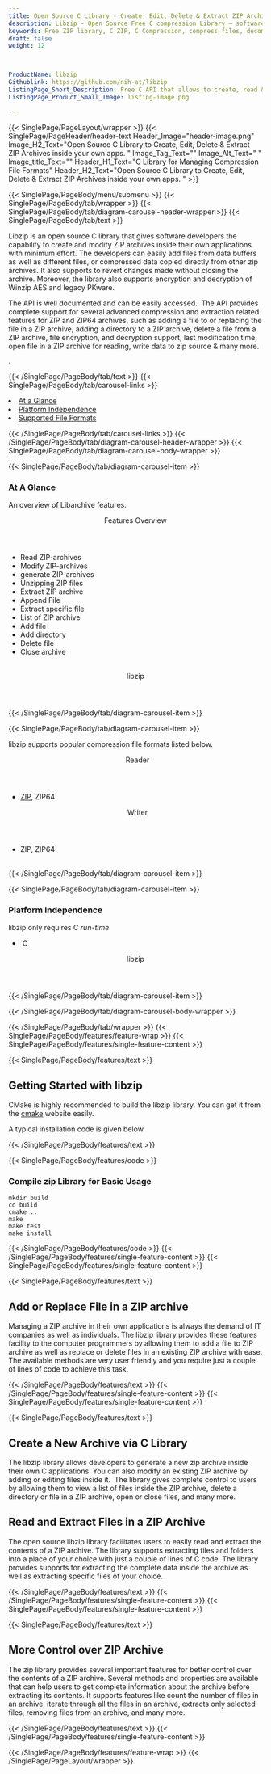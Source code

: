 ```yaml
---
title: Open Source C Library - Create, Edit, Delete & Extract ZIP Archives
description: Libzip - Open Source Free C compression Library – software developers can create, List, update, Extract, delete files from ZIP Archives via C API.
keywords: Free ZIP library, C ZIP, C Compression, compress files, decompress files, ZIP C API, PHP compression Library, Open Source C Library, C Zip programming, create  zip archives, Opening zip archives, Modify ZIP archives, save archive to a file, List zip archive
draft: false
weight: 12



ProductName: libzip
Githublink: https://github.com/nih-at/libzip
ListingPage_Short_Description: Free C API that allows to create, read & manipulate popular compression file formats like ZIP or ZIP64 Archives.
ListingPage_Product_Small_Image: listing-image.png 

---
```


{{< SinglePage/PageLayout/wrapper >}}
{{< SinglePage/PageHeader/header-text
Header_Image="header-image.png"
Image_H2_Text="Open Source C Library to Create, Edit, Delete & Extract ZIP Archives inside your own apps. "
Image_Tag_Text=""
Image_Alt_Text=" "
Image_title_Text=""
Header_H1_Text="C Library for Managing Compression File Formats"
Header_H2_Text="Open Source C Library to Create, Edit, Delete & Extract ZIP Archives inside your own apps. " >}}

{{< SinglePage/PageBody/menu/submenu >}}
{{< SinglePage/PageBody/tab/wrapper >}}
{{< SinglePage/PageBody/tab/diagram-carousel-header-wrapper >}}
{{< SinglePage/PageBody/tab/text >}}



<p>Libzip is an open source C library that gives software developers the capability to create and modify ZIP archives inside their own applications with minimum effort. The developers can easily add files from data buffers as well as different files, or compressed data copied directly from other zip archives. It also supports to revert changes made without closing the archive. Moreover, the library also supports encryption and decryption of Winzip AES and legacy PKware.</p>
<p>The API is well documented and can be easily accessed.  The API provides complete support for several advanced compression and extraction related features for ZIP and ZIP64 archives, such as adding a file to or replacing the file in a ZIP archive, adding a directory to a ZIP archive, delete a file from a ZIP archive, file encryption, and decryption support, last modification time, open file in a ZIP archive for reading, write data to zip source & many more.</p>
<p><span style="font-size: 12.16px;">.</span></p>

{{< /SinglePage/PageBody/tab/text >}}
{{< SinglePage/PageBody/tab/carousel-links >}}

<li data-target="#diagramcarousel" data-slide-to="0"><a href="#">At a Glance</a></li>
<li data-target="#diagramcarousel" data-slide-to="2"><a href="#">Platform Independence</a></li>
<li data-target="#diagramcarousel" data-slide-to="1"><a class="activetab" href="#">Supported File Formats</a></li>


{{< /SinglePage/PageBody/tab/carousel-links >}}
{{< /SinglePage/PageBody/tab/diagram-carousel-header-wrapper >}}
{{< SinglePage/PageBody/tab/diagram-carousel-body-wrapper >}}

{{< SinglePage/PageBody/tab/diagram-carousel-item >}}
<h3>At A Glance</h3>
<p>An overview of Libarchive features.</p>
<div class="diagram1 d1-poi">
<div class="d1-row">
<div class="d1-col d1-right"><header>Features Overview</header>
<ul>
<li>Read ZIP-archives</li>
<li>Modify ZIP-archives</li>
<li>generate ZIP-archives</li>
<li>Unzipping ZIP files</li>
<li>Extract ZIP archive</li>
<li>Append File</li>
<li>Extract specific file</li>
<li>List of ZIP archive</li>
<li>Add file</li>
<li>Add directory</li>
<li>Delete file</li>
<li>Close archive</li>
</ul>
</div>
</div>
<div class="d1-logo" style="border: none;">  <!--<img src='listing-image.png' alt="Compression APIs for .NET" />--><header>libzip</header><footer><small></small></footer></div>
<!--/logo--></div>
<!--/diagram1-->
{{< /SinglePage/PageBody/tab/diagram-carousel-item >}}

{{< SinglePage/PageBody/tab/diagram-carousel-item >}}
<p>libzip supports popular compression file formats listed below.</p>
<div class="diagram1 d2  d1-poi">
<div class="d1-row">
<div class="d1-col d1-left"><header><i class="fa fa-arrows-v "> </i> Reader</header>
<ul>
<li><a href="https://docs.fileformat.com/compression/zip/">ZIP</a>, ZIP64</li>
</ul>
</div>
<!--/left-->
<div class="d1-col d1-right"><header><i class="fa  fa-long-arrow-down"> </i> Writer</header>
<ul>
<li>ZIP, ZIP64</li>
</ul>
</div>
<!--/right--></div>
<!--/row-->
<div class="d1-logo" style="border: none;"><br><footer><small></small></footer></div>
<!--/logo--></div>
<!--/diagram2-->
{{< /SinglePage/PageBody/tab/diagram-carousel-item >}}

{{< SinglePage/PageBody/tab/diagram-carousel-item >}}
<h3>Platform Independence</h3>
<p>libzip only requires C<i class="fa fa-cubes"> run-time</i></p>
<div class="diagram1 d1-poi">
<div class="d1-row">
<ul>
<li class="d1-col d1-left"> C</li>
</ul>
<!--/right--></div>
<!--/row-->
<div class="d1-logo" style="border: none;"><!--<img src='listing-image.png' alt="Compression APIs for .NET" />--><header>libzip</header><footer><small></small></footer></div>
<!--/logo--></div>
<!--/diagram2 -->
{{< /SinglePage/PageBody/tab/diagram-carousel-item >}}

{{< /SinglePage/PageBody/tab/diagram-carousel-body-wrapper >}}

{{< /SinglePage/PageBody/tab/wrapper >}}
{{< SinglePage/PageBody/features/feature-wrap >}}
{{< SinglePage/PageBody/features/single-feature-content >}}

{{< SinglePage/PageBody/features/text >}}
<h2 class="h2title">Getting Started with libzip</h2>
<p>CMake is highly recommended to build the libzip library. You can get it from the <a href="https://cmake.org">cmake</a> website easily.</p>
<p>A typical installation code is given below</p>
{{< /SinglePage/PageBody/features/text >}}

{{< SinglePage/PageBody/features/code >}}
<h3>Compile zip Library for Basic Usage</h3>
<pre><code class="html">mkdir build
cd build
cmake ..
make
make test
make install <br></code></pre>

{{< /SinglePage/PageBody/features/code >}}
{{< /SinglePage/PageBody/features/single-feature-content >}}
{{< SinglePage/PageBody/features/single-feature-content >}}

{{< SinglePage/PageBody/features/text >}}
<h2 class="h2title">Add or Replace File in a ZIP archive</h2>
<p>Managing a ZIP archive in their own applications is always the demand of IT companies as well as individuals. The libzip library provides these features facility to the computer programmers by allowing them to add a file to ZIP archive as well as replace or delete files in an existing ZIP archive with ease. The available methods are very user friendly and you require just a couple of lines of code to achieve this task.</p>

{{< /SinglePage/PageBody/features/text >}}
{{< /SinglePage/PageBody/features/single-feature-content >}}
{{< SinglePage/PageBody/features/single-feature-content >}}

{{< SinglePage/PageBody/features/text >}}
<h2 class="h2title">Create a New Archive via C Library</h2>
<p>The libzip library allows developers to generate a new zip archive inside their own C applications. You can also modify an existing ZIP archive by adding or editing files inside it.  The library gives complete control to users by allowing them to view a list of files inside the ZIP archive, delete a directory or file in a ZIP archive, open or close files, and many more.</p>
<h2 class="h2title">Read and Extract Files in a ZIP Archive</h2>
<p>The open source libzip library facilitates users to easily read and extract the contents of a ZIP archive. The library supports extracting files and folders into a place of your choice with just a couple of lines of C code. The library provides supports for extracting the complete data inside the archive as well as extracting specific files of your choice.</p>

{{< /SinglePage/PageBody/features/text >}}
{{< /SinglePage/PageBody/features/single-feature-content >}}
{{< SinglePage/PageBody/features/single-feature-content >}}

{{< SinglePage/PageBody/features/text >}}
<h2 class="h2title">More Control over ZIP Archive</h2>
<p>The zip library provides several important features for better control over the contents of a ZIP archive. Several methods and properties are available that can help users to get complete information about the archive before extracting its contents. It supports features like count the number of files in an archive, iterate through all the files in an archive, extracts only selected files, removing files from an archive, and many more.</p>

{{< /SinglePage/PageBody/features/text >}}
{{< /SinglePage/PageBody/features/single-feature-content >}}

{{< /SinglePage/PageBody/features/feature-wrap >}}
{{< /SinglePage/PageLayout/wrapper >}}
